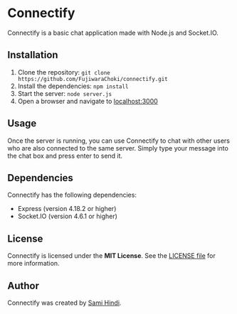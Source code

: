 # Connectify

Connectify is a basic chat application made with Node.js and Socket.IO.

## Installation

1. Clone the repository: `git clone https://github.com/FujiwaraChoki/connectify.git`
2. Install the dependencies: `npm install`
3. Start the server: `node server.js`
4. Open a browser and navigate to [localhost:3000](http://localhost:3000)

## Usage

Once the server is running, you can use Connectify to chat with other users who are also connected to the same server. Simply type your message into the chat box and press enter to send it.

## Dependencies

Connectify has the following dependencies:

- Express (version 4.18.2 or higher)
- Socket.IO (version 4.6.1 or higher)

## License

Connectify is licensed under the **MIT License**. See the [LICENSE file](LICENSE) for more information.

## Author

Connectify was created by [Sami Hindi](https://github.com/FujiwaraChoki).
